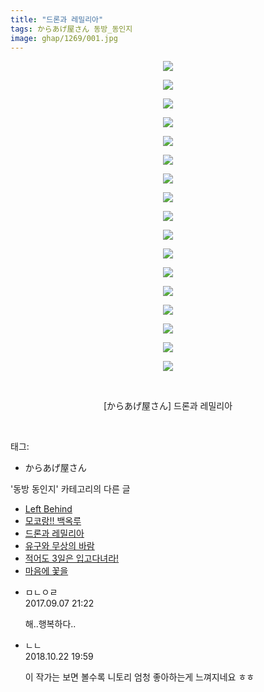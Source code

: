 ```yaml
---
title: "드론과 레밀리아"
tags: からあげ屋さん 동방_동인지
image: ghap/1269/001.jpg
---
```

<div class="article">
<p style="text-align: center; clear: none; float: none;"><img src="{{ site.nasurl }}/ghap/1269/001.jpg"/></p>
<p style="text-align: center; clear: none; float: none;"><img src="{{ site.nasurl }}/ghap/1269/002.jpg"/></p>
<p style="text-align: center; clear: none; float: none;"><img src="{{ site.nasurl }}/ghap/1269/003.jpg"/></p>
<p style="text-align: center; clear: none; float: none;"><img src="{{ site.nasurl }}/ghap/1269/004.jpg"/></p>
<p style="text-align: center; clear: none; float: none;"><img src="{{ site.nasurl }}/ghap/1269/005.jpg"/></p>
<p style="text-align: center; clear: none; float: none;"><img src="{{ site.nasurl }}/ghap/1269/006.jpg"/></p>
<p style="text-align: center; clear: none; float: none;"><img src="{{ site.nasurl }}/ghap/1269/007.jpg"/></p>
<p style="text-align: center; clear: none; float: none;"><img src="{{ site.nasurl }}/ghap/1269/008.jpg"/></p>
<p style="text-align: center; clear: none; float: none;"><img src="{{ site.nasurl }}/ghap/1269/009.jpg"/></p>
<p style="text-align: center; clear: none; float: none;"><img src="{{ site.nasurl }}/ghap/1269/010.jpg"/></p>
<p style="text-align: center; clear: none; float: none;"><img src="{{ site.nasurl }}/ghap/1269/011.jpg"/></p>
<p style="text-align: center; clear: none; float: none;"><img src="{{ site.nasurl }}/ghap/1269/012.jpg"/></p>
<p style="text-align: center; clear: none; float: none;"><img src="{{ site.nasurl }}/ghap/1269/013.jpg"/></p>
<p style="text-align: center; clear: none; float: none;"><img src="{{ site.nasurl }}/ghap/1269/014.jpg"/></p>
<p style="text-align: center; clear: none; float: none;"><img src="{{ site.nasurl }}/ghap/1269/015.jpg"/></p>
<p style="text-align: center; clear: none; float: none;"><img src="{{ site.nasurl }}/ghap/1269/016.jpg"/></p>
<p style="text-align: center; clear: none; float: none;"><img src="{{ site.nasurl }}/ghap/1269/017.jpg"/></p>
<p style="text-align: center; clear: none; float: none;"><br/></p>
<p style="text-align: center; clear: none; float: none;">[からあげ屋さん] 드론과 레밀리아</p>
<p><br/></p>
</div><div class="tagTrail">
<p>태그: </p>
<ul>
<li>からあげ屋さん</li>
</ul>
</div><div class="another">
<p>'동방 동인지' 카테고리의 다른 글</p>
<ul>
<li><a href="/2016-07-31-ghap_1271">Left Behind</a></li>
<li><a href="/2016-07-31-ghap_1270">모코랑!! 백옥루</a></li>
<li><a href="/2016-07-31-ghap_1269">드론과 레밀리아</a></li>
<li><a href="/2016-07-31-ghap_1268">유구와 무상의 바람</a></li>
<li><a href="/2016-07-31-ghap_1267">적어도 3일은 입고다녀라!</a></li>
<li><a href="/2016-07-31-ghap_1266">마음에 꽃을</a></li>
</ul>
</div><div class="cb_module cb_fluid">
<div class="cb_wrt cb_profile">
<div class="comment">
<ul>
<li class="cb_thumb_off" id="comment15078370">
<div class="cb_comment_area">
<div class="cb_info_area">
<div class="cb_section">
<span class="cb_nick_name">ㅁㄴㅇㄹ</span>
</div>
<div class="cb_section">
<span class="cb_date">2017.09.07 21:22 </span>
</div>
</div>
<div class="cb_dsc_comment">
<p class="cb_dsc">
											해..행복하다..
										</p>
</div>
</div></li>
<li class="cb_thumb_off" id="comment15359813">
<div class="cb_comment_area">
<div class="cb_info_area">
<div class="cb_section">
<span class="cb_nick_name">ㄴㄴ</span>
</div>
<div class="cb_section">
<span class="cb_date">2018.10.22 19:59 </span>
</div>
</div>
<div class="cb_dsc_comment">
<p class="cb_dsc">
											이 작가는 보면 볼수록 니토리 엄청 좋아하는게 느껴지네요 ㅎㅎ
										</p>
</div>
</div></li>
</ul>
</div>
</div><!-- commentList close -->
</div>